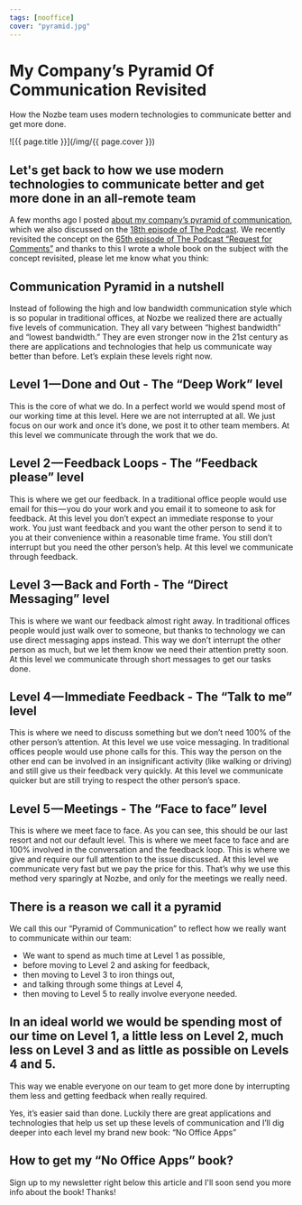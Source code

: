 ```yaml
---
tags: [nooffice]
cover: "pyramid.jpg"
---
```


# My Company’s Pyramid Of Communication Revisited

How the Nozbe team uses modern technologies to communicate better and get more done.

<!--More-->

![{{ page.title }}](/img/{{ page.cover }})

## Let's get back to how we use modern technologies to communicate better and get more done in an all-remote team

A few months ago I posted [about my company’s pyramid of communication](https://sliwinski.com/communication-pyramid/), which we also discussed on the [18th episode of The Podcast](/podcast-18). We recently revisited the concept on the [65th episode of The Podcast “Request for Comments”](/podcast-65) and thanks to this I wrote a whole book on the subject with the concept revisited, please let me know what you think:



## Communication Pyramid in a nutshell

Instead of following the high and low bandwidth communication style which is so popular in traditional offices, at Nozbe we realized there are actually five levels of communication. They all vary between “highest bandwidth” and “lowest bandwidth.” They are even stronger now in the 21st century as there are applications and technologies that help us communicate way better than before. Let’s explain these levels right now.

## Level 1 — Done and Out - The “Deep Work” level

This is the core of what we do. In a perfect world we would spend most of our working time at this level. Here we are not interrupted at all. We just focus on our work and once it’s done, we post it to other team members. At this level we communicate through the work that we do.

## Level 2 — Feedback Loops - The “Feedback please” level

This is where we get our feedback. In a traditional office people would use email for this — you do your work and you email it to someone to ask for feedback. At this level you don’t expect an immediate response to your work. You just want feedback and you want the other person to send it to you at their convenience within a reasonable time frame. You still don’t interrupt but you need the other person’s help. At this level we communicate through feedback.

## Level 3 — Back and Forth - The “Direct Messaging” level

This is where we want our feedback almost right away. In traditional offices people would just walk over to someone, but thanks to technology we can use direct messaging apps instead. This way we don’t interrupt the other person as much, but we let them know we need their attention pretty soon. At this level we communicate through short messages to get our tasks done.

## Level 4 — Immediate Feedback - The “Talk to me” level

This is where we need to discuss something but we don’t need 100% of the other person’s attention. At this level we use voice messaging. In traditional offices people would use phone calls for this. This way the person on the other end can be involved in an insignificant activity (like walking or driving) and still give us their feedback very quickly. At this level we communicate quicker but are still trying to respect the other person’s space.

## Level 5 — Meetings - The “Face to face” level

This is where we meet face to face. As you can see, this should be our last resort and not our default level. This is where we meet face to face and are 100% involved in the conversation and the feedback loop. This is where we give and require our full attention to the issue discussed. At this level we communicate very fast but we pay the price for this. That’s why we use this method very sparingly at Nozbe, and only for the meetings we really need.

## There is a reason we call it a pyramid

We call this our “Pyramid of Communication” to reflect how we really want to communicate within our team:

* We want to spend as much time at Level 1 as possible,
* before moving to Level 2 and asking for feedback,
* then moving to Level 3 to iron things out,
* and talking through some things at Level 4,
* then moving to Level 5 to really involve everyone needed.

## In an ideal world we would be spending most of our time on Level 1, a little less on Level 2, much less on Level 3 and as little as possible on Levels 4 and 5.

This way we enable everyone on our team to get more done by interrupting them less and getting feedback when really required.

Yes, it’s easier said than done. Luckily there are great applications and technologies that help us set up these levels of communication and I’ll dig deeper into each level my brand new book: “No Office Apps”

## How to get my “No Office Apps” book?

Sign up to my newsletter right below this article and I'll soon send you more info about the book! Thanks!

[m]: https://nooffice.org/my-companys-pyramid-of-communication-revisited-fc54ae4b2a6d
[mo]: https://nooffice.org/
[mu]: https://medium.com/@MSliwinski
[tp]: http://thepodcast.fm
[i]: http://iMagazine.pl
[d]: http://db.tt/kD7Liux
[e]: /how-i-use-evernote
[p]: /passion
[n]: https://michael.gratis/nozbe
[io]: https://michael.gratis/ipadonly/
[pm]: http://productivemag.com/
[s]: /show
[t]: http://twitter.com/MSliwinski